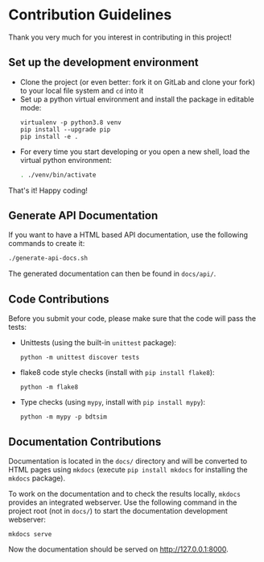 # Contribution Guidelines

Thank you very much for you interest in contributing in this project!


## Set up the development environment

  * Clone the project (or even better: fork it on GitLab and clone your fork) to your local file system and `cd` into it
  * Set up a python virtual environment and install the package in editable mode:
    ```
    virtualenv -p python3.8 venv
    pip install --upgrade pip
    pip install -e .
    ```
   * For every time you start developing or you open a new shell, load the virtual python environment:
     ```bash
     . ./venv/bin/activate
     ```

That's it! Happy coding!


## Generate API Documentation

If you want to have a HTML based API documentation, use the following commands to create it:

```bash
./generate-api-docs.sh
```

The generated documentation can then be found in `docs/api/`.


## Code Contributions

Before you submit your code, please make sure that the code will pass the tests:

  * Unittests (using the built-in `unittest` package):
    ```
    python -m unittest discover tests
    ```
  * flake8 code style checks (install with `pip install flake8`):
    ```
    python -m flake8
    ```
  * Type checks (using `mypy`, install with `pip install mypy`):
    ```
    python -m mypy -p bdtsim
    ```

## Documentation Contributions

Documentation is located in the `docs/` directory and will be converted to HTML pages using `mkdocs`
(execute `pip install mkdocs` for installing the `mkdocs` package).

To work on the documentation and to check the results locally, `mkdocs` provides an integrated webserver.
Use the following command in the project root (not in `docs/`) to start the documentation development webserver:
```
mkdocs serve
```
Now the documentation should be served on http://127.0.0.1:8000.
